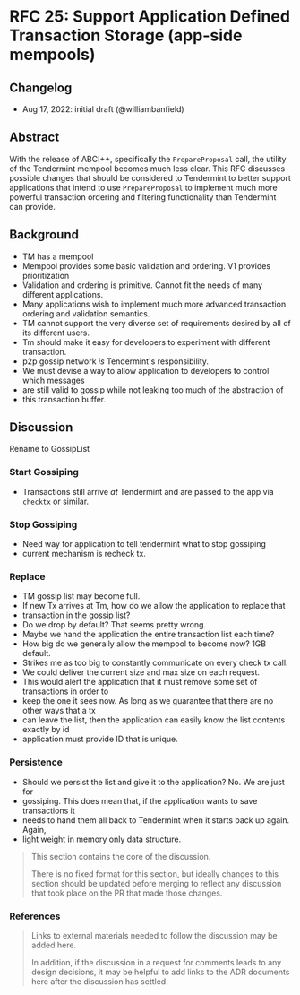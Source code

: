 # RFC 25: Support Application Defined Transaction Storage (app-side mempools)

## Changelog

- Aug 17, 2022: initial draft (@williambanfield)

## Abstract

With the release of ABCI++, specifically the `PrepareProposal` call, the utility of the Tendermint mempool becomes much less clear.
This RFC discusses possible changes that should be considered to Tendermint to better support applications that intend to use
`PrepareProposal` to implement much more powerful transaction ordering and filtering functionality than Tendermint can provide.

## Background

* TM has a mempool
* Mempool provides some basic validation and ordering. V1 provides prioritization
* Validation and ordering is primitive. Cannot fit the needs of many different applications.
* Many applications wish to implement much more advanced transaction ordering and validation semantics.
* TM cannot support the very diverse set of requirements desired by all of its different users.
* Tm should make it easy for developers to experiment with different transaction.
* p2p gossip network _is_ Tendermint's responsibility.
* We must devise a way to allow application to developers to control which messages
* are still valid to gossip while not leaking too much of the abstraction of
* this transaction buffer.

## Discussion

Rename to GossipList

### Start Gossiping

* Transactions still arrive _at_ Tendermint and are passed to the app via `checktx` or similar.

### Stop Gossiping

* Need way for application to tell tendermint what to stop gossiping
* current mechanism is recheck tx.

### Replace

* TM gossip list may become full.
* If new Tx arrives at Tm, how do we allow the application to replace that
* transaction in the gossip list?
* Do we drop by default? That seems pretty wrong.
* Maybe we hand the application the entire transaction list each time?
* How big do we generally allow the mempool to become now?  1GB default. 
* Strikes me as too big to constantly communicate on every check tx call.
* We could deliver the current size and max size on each request.
* This would alert the application that it must remove some set of transactions in order to 
* keep the one it sees now. As long as we guarantee that there are no other ways that a tx
* can leave the list, then the application can easily know the list contents exactly by id
* application must provide ID that is unique.

### Persistence

* Should we persist the list and give it to the application? No. We are just for
* gossiping. This does mean that, if the application wants to save transactions it
* needs to hand them all back to Tendermint when it starts back up again. Again,
* light weight in memory only data structure.

> This section contains the core of the discussion.
>
> There is no fixed format for this section, but ideally changes to this
> section should be updated before merging to reflect any discussion that took
> place on the PR that made those changes.

### References

> Links to external materials needed to follow the discussion may be added here.
>
> In addition, if the discussion in a request for comments leads to any design
> decisions, it may be helpful to add links to the ADR documents here after the
> discussion has settled.
